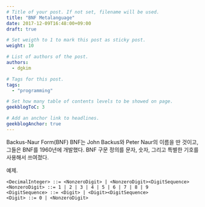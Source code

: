```yaml
---
# Title of your post. If not set, filename will be used.
title: "BNF Metalanguage"
date: 2017-12-09T16:48:00+09:00
draft: true

# Set weigth to 1 to mark this post as sticky post.
weight: 10

# List of authors of the post.
authors:
  - dgkim

# Tags for this post.
tags:
  - "programming"

# Set how many table of contents levels to be showed on page.
geekblogToC: 3

# Add an anchor link to headlines.
geekblogAnchor: true
---
```


Backus-Naur Form(BNF)
BNF는 John Backus와 Peter Naur의 이름을 딴 것이고, 그들은 BNF를 1960년에 개발했다. BNF 구문 정의를 문자, 숫자, 그리고 특별한 기호를 사용해서 쓰여졌다.

예제.
```
<DecimalInteger> ::= <NonzeroDigit> | <NonzeroDigit><DigitSequence>
<NonzeroDigit> ::= 1 | 2 | 3 | 4 | 5 | 6 | 7 | 8 | 9
<DigitSequence> ::= <Digit> | <Digit><DigitSequence>
<Digit> ::= 0 | <NonzeroDigit>
```

